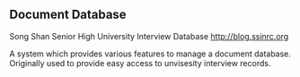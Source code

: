 Document Database
-----------------

Song Shan Senior High
University Interview Database
http://blog.ssinrc.org

A system which provides various features to manage a document database.
Originally used to provide easy access to unvisesity interview records.
